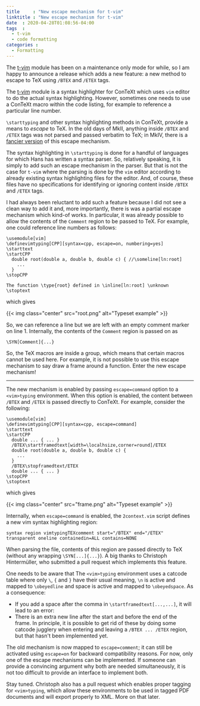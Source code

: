 ```yaml
---
title     : "New escape mechanism for t-vim"
linktitle : "New escape mechanism for t-vim"
date  : 2020-04-28T01:08:56-04:00
tags  :
  - t-vim
  - code formatting
categories :
  - Formatting
---
```


The [t-vim] module has been on a maintenance only mode for while, so I am
happy to announce a release which adds a new feature: a new method to escape
to TeX using `/BTEX` and `/ETEX` tags. 

[t-vim]: https://github.com/adityam/filter/blob/master/vim-README.md

<!--more-->

The [t-vim] module is a syntax highlighter for ConTeXt which uses `vim` editor
to do the actual syntax highlighting. However, sometimes one needs to use a
ConTeXt macro within the code listing, for example to reference a particular
line number. 

`\starttyping` and other syntax highlighting methods in ConTeXt, provide a
means to _escape_ to TeX. In the old days of MkII, anything inside `/BTEX` and
`/ETEX` tags was not parsed and passed verbatim to TeX; in MkIV, there is a
[fancier version][mkiv] of this escape mechanism.

[mkiv]: http://pragma-ade.nl/general/magazines/mag-1102-mkiv.pdf

The syntax highlighting in `\starttyping` is done for a handful of languages
for which Hans has written a syntax parser. So, relatively speaking, it is
simply to add such an escape mechanism in the parser. But that is not the
case for `t-vim` where the parsing is done by the `vim` editor according to
already existing syntax highlighting files for the editor. And, of course,
these files have no specifications for identifying or ignoring content inside
`/BTEX` and `/ETEX` tags. 

I had always been reluctant to add such a feature because I did not see a
clean way to add it and, more importantly, there is was a partial escape
mechanism which kind-of works. In particular, it was already possible to allow
the contents of the `Comment` region to be passed to TeX. For example, one
could reference line numbers as follows:

<!--
\usemodule[vim]
\definevimtyping[CPP][syntax=cpp, escape=on, numbering=yes]
\starttext
\startCPP
  double root(double a, double b, double c) { //\someline[ln:root]
    ...
  }
\stopCPP

The function \type{root} defined in \inline[ln:root] \unknown
\stoptext
-->
<pre><code><span class="Statement">\usemodule</span>[vim]
<span class="Statement">\definevimtyping</span>[<span class="Underlined">CPP</span>][<span class="Type">syntax=cpp, escape=on, numbering=yes</span>]
<span class="Statement">\starttext</span>
<span class="Statement">\startCPP</span>
  <span class="Type">double</span> root(<span class="Type">double</span> a, <span class="Type">double</span> b, <span class="Type">double</span> c) { //<span class="Statement">\someline</span>[ln:root]
    ...
  }
<span class="Statement">\stopCPP</span>

The function <span class="Statement">\type</span>{root} defined in <span class="Statement">\inline</span>[ln:root] <span class="Statement">\unknown</span>
<span class="Statement">\stoptext</span></code></pre>

which gives

{{< img class="center" src="root.png" alt="Typeset example" >}}

So, we can reference a line but we are left with an empty comment marker on
line 1. Internally, the contents of the `Comment` region is passed on as 

<pre><code><span class="Statement">\SYN</span>[Comment]{...}</code></pre>

So, the TeX macros are inside a group, which means that certain macros cannot
be used here. For example, it is not possible to use this escape mechanism to
say draw a frame around a function. Enter the new escape mechanism!

---

The new mechanism is enabled by passing `escape=command` option to a
`<vim>typing` environment. When this option is enabled, the content between
`/BTEX` and `/ETEX` is passed directly to ConTeXt. For example, consider the
following:

<pre><code><span class="Identifier">\usemodule</span><span class="Delimiter">[</span><span class="Type">vim</span><span class="Delimiter">]</span>
<span class="Identifier">\definevimtyping</span><span class="Delimiter">[</span><span class="Type">CPP</span><span class="Delimiter">][</span><span class="Type">syntax=cpp, escape=command</span><span class="Delimiter">]</span>
<span class="PreProc">\starttext</span>
<span class="Keyword">\startCPP</span>
  <span class="Type">double</span> ... { ... }
  /BTEX<span class="Keyword">\startframedtext</span><span class="Delimiter">[</span><span class="Type">width=\localhsize,corner=round</span><span class="Delimiter">]</span>/ETEX
  <span class="Type">double</span> root(<span class="Type">double</span> a, <span class="Type">double</span> b, <span class="Type">double</span> c) <span class="Delimiter">{</span>
    ...
  <span class="Delimiter">}</span>
  /BTEX<span class="Keyword">\stopframedtext</span>/ETEX
  <span class="Type">double</span> ... { ... }
<span class="Keyword">\stopCPP</span>
<span class="PreProc">\stoptext</span></code></pre>

which gives

{{< img class="center" src="frame.png" alt="Typeset example" >}}

Internally, when `escape=command` is enabled, the `2context.vim` script
defines a new vim syntax highlighting region:

<pre><code><span class="Statement">syntax</span> <span class="Type">region</span> <span class="Type">vimtypingTEXcomment</span> <span class="Type">start</span>=<span class="String">&quot;/BTEX&quot;</span> <span class="Type">end</span>=<span class="String">&quot;/ETEX&quot;</span> <span class="Special">transparent</span> <span class="Special">oneline</span> <span class="Special">containedin=</span><span class="Special">ALL</span> <span class="Special">contains=</span>NONE</code></pre>

When parsing the file, contents of this region are passed directly to TeX
(without any wrapping `\SYN[...]{...}`). A big thanks to Christoph
Hintermüller, who submitted a pull request which implements this feature.

One needs to be aware that The `<vim>typing` environment uses a catcode table
where only `\`, `{` and `}` have their usual meaning, `\n` is active and
mapped to `\obeyedline` and space is active and mapped to `\obeyedspace`. As a
consequence:

* If you add a space after the comma in `\startframedtext[...,...]`, it will
  lead to an error:
* There is an extra new line after the start and before the end of the frame.
  In principle, it is possible to get rid of these by doing some catcode
  jugglery when entering and leaving a `/BTEX ... /ETEX` region, but that
  hasn't been implemented yet. 

The old mechanism is now mapped to `escape=comment`; it can still be activated
using `escape=on` for backward compatibility reasons. For now, only one of the
escape mechanisms can be implemented. If someone can provide a convincing
argument why both are needed simultaneously, it is not too difficult to
provide an interface to implement both. 

Stay tuned. Christoph also has a pull request which enables proper tagging for
`<vim>typing`, which allow these environments to be used in tagged PDF
documents and will export properly to XML. More on that later. 
